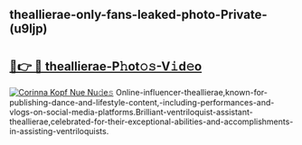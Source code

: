 ## theallierae-only-fans​-leaked-photo​-Private-(u9ljp)


# <h2><a href="https://mediaupload.pro?title=theallierae&ref=git">🔗👉 🔴 theallierae-P𝚑ot𝚘𝚜-V𝚒d𝚎o</a></h2>

[![Corinna Kopf Nue Nu𝚍e𝚜](https://i.imgur.com/0qMVB7G.gif)](https://mediaupload.pro?title=theallierae&ref=git)
Online-influencer-theallierae,known-for-publishing-dance-and-lifestyle-content,-including-performances-and-vlogs-on-social-media-platforms.Brilliant-ventriloquist-assistant-theallierae,celebrated-for-their-exceptional-abilities-and-accomplishments-in-assisting-ventriloquists.  